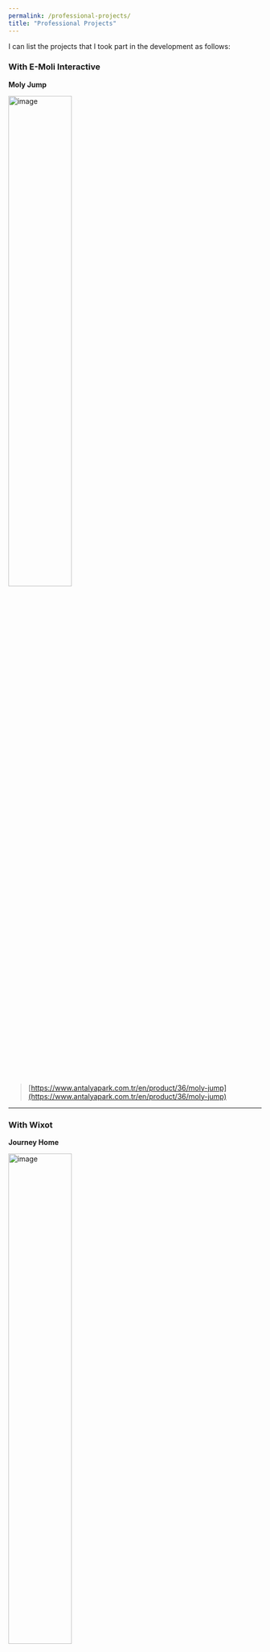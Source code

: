 ```yaml
---
permalink: /professional-projects/
title: "Professional Projects"
---
```



I can list the projects that I took part in the development as follows:

### With E-Moli Interactive

**Moly Jump**

<img src="https://i.ytimg.com/vi/QZRva9Tp8FQ/maxresdefault.jpg" align="center" alt="image" width="50%" height="auto">

> [https://www.antalyapark.com.tr/en/product/36/moly-jump](https://www.antalyapark.com.tr/en/product/36/moly-jump)

---

### With Wixot

**Journey Home**

<img src="https://play-lh.googleusercontent.com/n0Q39igxn-PaQr7DrxxF8rE1eed12MRp5jDa9E1E3xXXu2QNPyFObcSCMvlN05zfMw" align="center" alt="image" width="50%" height="auto">

> [https://apps.apple.com/tr/app/journey-home-merge-stories/id1635526159](https://apps.apple.com/tr/app/journey-home-merge-stories/id1635526159)

I made also **Run and Gun!**, **Knife Grind Master** and **Arm Gun Stack** but links are broken

---

### With Gigantic Games

**Base Defense!** 

<img src="https://is1-ssl.mzstatic.com/image/thumb/Purple126/v4/f6/01/f0/f601f0e2-056c-8fc9-779c-38dd71a92b19/AppIcon-0-0-1x_U007emarketing-0-0-0-7-0-0-sRGB-0-0-0-GLES2_U002c0-512MB-85-220-0-0.png/230x0w.webp" align="center" alt="image" width="50%" height="auto">

> [https://apps.apple.com/tr/app/base-defense/id1628006501](https://apps.apple.com/tr/app/base-defense/id1628006501)

**Touchdown Blitz:**

<img src="https://is1-ssl.mzstatic.com/image/thumb/Purple126/v4/97/1c/d2/971cd212-b0ae-7b3b-c8da-c5b12e8cd58c/AppIcon-0-0-1x_U007emarketing-0-0-0-7-0-0-sRGB-0-0-0-GLES2_U002c0-512MB-85-220-0-0.png/230x0w.webp" align="center" alt="image" width="50%" height="auto">

> [https://apps.apple.com/us/app/touchdown-blitz/id1584308863](https://apps.apple.com/us/app/touchdown-blitz/id1584308863)

**Evolving Run:** 

<img src="https://is1-ssl.mzstatic.com/image/thumb/Purple115/v4/95/1d/2e/951d2e05-f279-163c-7f0d-a31ac7e1225e/AppIcon-0-0-1x_U007emarketing-0-0-0-7-0-0-sRGB-0-0-0-GLES2_U002c0-512MB-85-220-0-0.png/230x0w.webp" align="center" alt="image" width="50%" height="auto">

> [https://apps.apple.com/lt/app/evolving-run/id1589089984](https://apps.apple.com/lt/app/evolving-run/id1589089984)

**Team Jumping**
> [https://apps.apple.com/tr/app/team-jumping/id1631822524](https://apps.apple.com/tr/app/team-jumping/id1631822524)

**Strong Archer**
> [https://apps.apple.com/tr/app/strong-archer/id1634579229](https://apps.apple.com/tr/app/strong-archer/id1634579229)

**Beauty Startup:** 
> [https://apps.apple.com/us/app/beauty-startup/id1601180835](https://apps.apple.com/us/app/beauty-startup/id1601180835)

**Fishing Universe**
> [https://apps.apple.com/tt/app/fishing-universe/id1625246508](https://apps.apple.com/tt/app/fishing-universe/id1625246508)

**Money Clerk**
> [https://apps.apple.com/tt/app/money-clerk/id1618927585](https://apps.apple.com/tt/app/money-clerk/id1618927585)

**Demolish Ramp**
> [https://apps.apple.com/us/app/demolish-ramp/id1610342327](https://apps.apple.com/us/app/demolish-ramp/id1610342327)

**Slice and Grow**
> [https://apps.apple.com/tt/app/slice-and-grow/id1617244361](https://apps.apple.com/tt/app/slice-and-grow/id1617244361)

**Shredder Runner**
> [https://apps.apple.com/tt/app/shredder-runner/id1614989249](https://apps.apple.com/tt/app/shredder-runner/id1614989249)

**Weapon Call**
> [https://apps.apple.com/tt/app/weapon-call/id1613406567](https://apps.apple.com/tt/app/weapon-call/id1613406567)

**Merge Vehicles**
> [https://apps.apple.com/us/app/merge-vehicles/id1611979759](https://apps.apple.com/us/app/merge-vehicles/id1611979759)

**Hair Shifter**
> [https://apps.apple.com/tt/app/hair-shifter/id1609061165](https://apps.apple.com/tt/app/hair-shifter/id1609061165)

**Quick Shooter:** 
> [https://apps.apple.com/us/app/quick-shooter-3d/id1607842970](https://apps.apple.com/us/app/quick-shooter-3d/id1607842970)

**Giant Collector 3D:** 
> [https://apps.apple.com/tr/app/giant-collector-3d/id1606182114](https://apps.apple.com/tr/app/giant-collector-3d/id1606182114)

**Evolve Adventure!:** 
> [https://apps.apple.com/us/app/evolve-adventure/id1602978849](https://apps.apple.com/us/app/evolve-adventure/id1602978849)

**Color Gang:** 
> [https://apps.apple.com/us/app/color-gang/id1597660191](https://apps.apple.com/us/app/color-gang/id1597660191)

**Minion Guard:** 
> [https://apps.apple.com/us/app/minion-guard/id1599738166](https://apps.apple.com/us/app/minion-guard/id1599738166)

**Daruma Run:** 
> [https://apps.apple.com/cy/app/daruma-run/id1593209732?l=tr](https://apps.apple.com/cy/app/daruma-run/id1593209732?l=tr)

**Finger Rider 3D:** 
> [https://apps.apple.com/ae/app/finger-rider-3d/id1594178988](https://apps.apple.com/ae/app/finger-rider-3d/id1594178988)

**Tornado Runner 3D:**
>  [https://apps.apple.com/tr/app/tornado-runner-3d/id1591588546?l=tr](https://apps.apple.com/tr/app/tornado-runner-3d/id1591588546?l=tr)

**Baddie Squad:** 
> [https://apps.apple.com/us/app/baddie-squad/id1585960073](https://apps.apple.com/us/app/baddie-squad/id1585960073)

**Spear Master:** 
> [https://apps.apple.com/tn/app/spear-master/id1583081937](https://apps.apple.com/tn/app/spear-master/id1583081937)

**Plane Cloner:** 
> [https://apps.apple.com/tr/app/plane-cloner/id1581314648](https://apps.apple.com/tr/app/plane-cloner/id1581314648)

**Hug Me Warm:** 
> [https://apps.apple.com/hu/app/hug-me-warm/id1593744756](https://apps.apple.com/hu/app/hug-me-warm/id1593744756)
